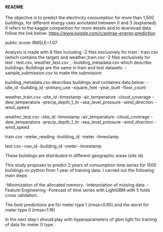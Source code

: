 #### README #### 

The objective is to predict the electricity consumption for more than 1,500 buildings, for different energy uses annotated between 0 and 3 (explained). It refers to the kaggle competition for more details and to download data follow the link below: https://www.kaggle.com/c/ashrae-energy-prediction

public score: RMSLE=1.07

Analysis is made with 6 files including -2 files exclusively for train : train.csv (which contains the target) and weather_train.csv -2 files exclusively for test : test.csv, weather_test.csv ; -building_metadata.csv which describe buildings. Buildings are the same in train and test datasets. -sample_submission.csv to make the submission

building_metadata.csv describes buildings and containes data below: -site_id -building_id -primary_use -square_feet -year_built -floor_count

weather_train.csv -site_id -timestamp -air_temperature -cloud_coverage -dew_temperature -precip_depth_1_hr -sea_level_pressure -wind_direction -wind_speed

weather_test.csv -site_id -timestamp -air_temperature -cloud_coverage -dew_temperature -precip_depth_1_hr -sea_level_pressure -wind_direction -wind_speed

train.csv -meter_reading -building_id -meter -timestamp

test.csv -row_id -building_id -meter -timestamp

These buildings are distributed in different geographic areas (site id)

This study proposes to predict 2 years of consumption time series for 1500 buildings on python from 1 year of training data. I carried out the following main steps

-Minimization of the allocated memory. -Interpolation of missing data. -Feature Engineering -Forecast of time series with LightGBM with 5 folds cross validation.

The best predictions are for meter type 1 (rmse=0.85) and the worst for meter type 0 (rmse=1.16)

In the next step I should play with hyperparameters of gbm light for training of data for meter 0 type .



